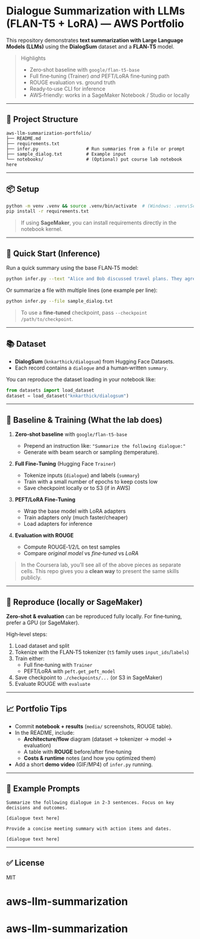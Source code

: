 
# Dialogue Summarization with LLMs (FLAN-T5 + LoRA) — AWS Portfolio

This repository demonstrates **text summarization with Large Language Models (LLMs)** using the
**DialogSum** dataset and a **FLAN‑T5** model.

> Highlights
> - Zero‑shot baseline with `google/flan-t5-base`
> - Full fine‑tuning (Trainer) *and* PEFT/LoRA fine‑tuning path
> - ROUGE evaluation vs. ground truth
> - Ready‑to‑use CLI for inference
> - AWS‑friendly: works in a SageMaker Notebook / Studio or locally

---

## 🧱 Project Structure

```
aws-llm-summarization-portfolio/
├── README.md
├── requirements.txt
├── infer.py                  # Run summaries from a file or prompt
├── sample_dialog.txt         # Example input
└── notebooks/                # (Optional) put course lab notebook here
```

---

## 📦 Setup

```bash
python -m venv .venv && source .venv/bin/activate  # (Windows: .venv\Scripts\activate)
pip install -r requirements.txt
```

> If using **SageMaker**, you can install requirements directly in the notebook kernel.

---

## 🚀 Quick Start (Inference)

Run a quick summary using the base FLAN‑T5 model:

```bash
python infer.py --text "Alice and Bob discussed travel plans. They agreed to meet Friday and book tickets."
```

Or summarize a file with multiple lines (one example per line):

```bash
python infer.py --file sample_dialog.txt
```

> To use a **fine‑tuned** checkpoint, pass `--checkpoint /path/to/checkpoint`.

---

## 📚 Dataset

- **DialogSum** (`knkarthick/dialogsum`) from Hugging Face Datasets.
- Each record contains a `dialogue` and a human‑written `summary`.

You can reproduce the dataset loading in your notebook like:

```python
from datasets import load_dataset
dataset = load_dataset("knkarthick/dialogsum")
```

---

## 🔧 Baseline & Training (What the lab does)

1. **Zero‑shot baseline** with `google/flan-t5-base`
   - Prepend an instruction like: `"Summarize the following dialogue:"`
   - Generate with beam search or sampling (temperature).

2. **Full Fine‑Tuning** (Hugging Face `Trainer`)
   - Tokenize inputs (`dialogue`) and labels (`summary`)
   - Train with a small number of epochs to keep costs low
   - Save checkpoint locally or to S3 (if in AWS)

3. **PEFT/LoRA Fine‑Tuning**
   - Wrap the base model with LoRA adapters
   - Train adapters only (much faster/cheaper)
   - Load adapters for inference

4. **Evaluation with ROUGE**
   - Compute ROUGE‑1/2/L on test samples
   - Compare *original model* vs *fine‑tuned* vs *LoRA*

> In the Coursera lab, you’ll see all of the above pieces as separate cells. This repo gives you a **clean way** to present the same skills publicly.

---

## 🧪 Reproduce (locally or SageMaker)

**Zero‑shot & evaluation** can be reproduced fully locally. For fine‑tuning, prefer a GPU (or SageMaker).

High‑level steps:
1. Load dataset and split
2. Tokenize with the FLAN‑T5 tokenizer (`t5` family uses `input_ids`/`labels`)
3. Train either:
   - Full fine‑tuning with `Trainer`
   - PEFT/LoRA with `peft.get_peft_model`
4. Save checkpoint to `./checkpoints/...` (or S3 in SageMaker)
5. Evaluate ROUGE with `evaluate`

---

## 📈 Portfolio Tips

- Commit **notebook + results** (`media/` screenshots, ROUGE table).
- In the README, include:
  - **Architecture/flow** diagram (dataset → tokenizer → model → evaluation)
  - A table with **ROUGE** before/after fine‑tuning
  - **Costs & runtime** notes (and how you optimized them)
- Add a short **demo video** (GIF/MP4) of `infer.py` running.

---

## 🧩 Example Prompts

```
Summarize the following dialogue in 2-3 sentences. Focus on key decisions and outcomes.

[dialogue text here]
```

```
Provide a concise meeting summary with action items and dates.

[dialogue text here]
```

---

## ✅ License

MIT
# aws-llm-summarization
# aws-llm-summarization
